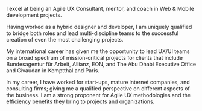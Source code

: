 I excel at being an Agile UX Consultant, mentor, and coach in Web & Mobile development projects.

Having worked as a hybrid designer and developer, I am uniquely qualified to bridge both roles and lead multi-discipline teams to the successful creation of even the most challenging projects.

My international career has given me the opportunity to lead UX/UI teams on a broad spectrum of mission-critical projects for clients that include Bundesagentur für Arbeit, Allianz, EON, and The Abu Dhabi Executive Office and Givaudan in Kemptthal and Paris.

In my career, I have worked for start-ups, mature internet companies, and consulting firms; giving me a qualified perspective on different aspects of the business. I am a strong proponent for Agile UX methodologies and the efficiency benefits they bring to projects and organizations.
